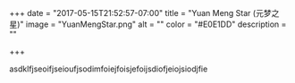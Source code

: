 +++
date = "2017-05-15T21:52:57-07:00"
title = "Yuan Meng Star (元梦之星)"
image = "YuanMengStar.png"
alt = ""
color = "#E0E1DD"
description = ""

+++



asdklfjseoifjseioufjsodimfoiejfoisjefoijsdiofjeiojsiodjfie
